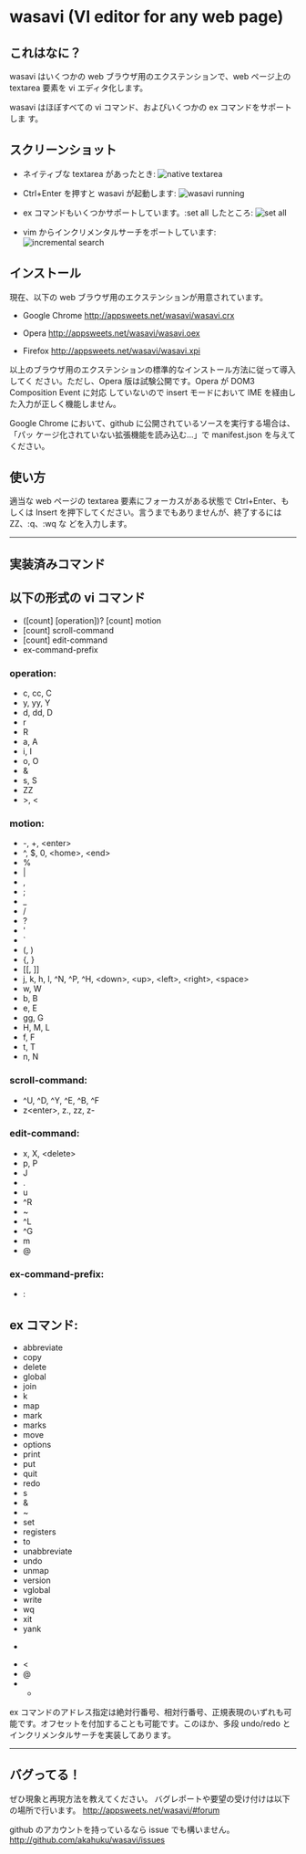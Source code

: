 wasavi (VI editor for any web page)
====================================

これはなに？
------------

wasavi はいくつかの web ブラウザ用のエクステンションで、web ページ上の textarea
要素を vi エディタ化します。

wasavi はほぼすべての vi コマンド、およびいくつかの ex コマンドをサポートしま
す。



スクリーンショット
------------

* ネイティブな textarea があったとき:
  ![native textarea](http://appsweets.net/wasavi/wasavi_native_textarea.jpg)

* Ctrl+Enter を押すと wasavi が起動します:
  ![wasavi running](http://appsweets.net/wasavi/wasavi.jpg)

* ex コマンドもいくつかサポートしています。:set all したところ:
  ![set all](http://appsweets.net/wasavi/wasavi_set_all.jpg)

* vim からインクリメンタルサーチをポートしています:
  ![incremental search](http://appsweets.net/wasavi/wasavi_incremental_search.jpg)



インストール
------------

現在、以下の web ブラウザ用のエクステンションが用意されています。

* Google Chrome
  <http://appsweets.net/wasavi/wasavi.crx>

* Opera
  <http://appsweets.net/wasavi/wasavi.oex>

* Firefox
  <http://appsweets.net/wasavi/wasavi.xpi>

以上のブラウザ用のエクステンションの標準的なインストール方法に従って導入してく
ださい。ただし、Opera 版は試験公開です。Opera が DOM3 Composition Event に対応
していないので insert モードにおいて IME を経由した入力が正しく機能しません。

Google Chrome において、github に公開されているソースを実行する場合は、「パッ
ケージ化されていない拡張機能を読み込む...」で manifest.json を与えてください。



使い方
------

適当な web ページの textarea 要素にフォーカスがある状態で Ctrl+Enter、もしくは
Insert を押下してください。言うまでもありませんが、終了するには ZZ、:q、:wq な
どを入力します。



* * *


実装済みコマンド
--------------------

## 以下の形式の vi コマンド

* ([count] [operation])? [count] motion
* [count] scroll-command
* [count] edit-command
* ex-command-prefix

### operation:

* c, cc, C
* y, yy, Y
* d, dd, D
* r
* R
* a, A
* i, I
* o, O
* &
* s, S
* ZZ
* &gt;, &lt;

### motion:

* -, +, &lt;enter&gt;
* ^, $, 0, &lt;home&gt;, &lt;end&gt;
* %
* |
* ,
* ;
* _
* /
* ?
* '
* `
* (, )
* {, }
* [[, ]]
* j, k, h, l, ^N, ^P, ^H, &lt;down&gt;, &lt;up&gt;, &lt;left&gt;, &lt;right&gt;, &lt;space&gt;
* w, W
* b, B
* e, E
* gg, G
* H, M, L
* f, F
* t, T
* n, N

### scroll-command:

* ^U, ^D, ^Y, ^E, ^B, ^F
* z&lt;enter&gt;, z., zz, z-

### edit-command:

* x, X, &lt;delete&gt;
* p, P
* J
* .
* u
* ^R
* ~
* ^L
* ^G
* m
* @

### ex-command-prefix:

* :

## ex コマンド:

* abbreviate
* copy
* delete
* global
* join
* k
* map
* mark
* marks
* move
* options
* print
* put
* quit
* redo
* s
* &
* ~
* set
* registers
* to
* unabbreviate
* undo
* unmap
* version
* vglobal
* write
* wq
* xit
* yank
* >
* <
* @
* *

ex コマンドのアドレス指定は絶対行番号、相対行番号、正規表現のいずれも可能です。オフセットを付加することも可能です。このほか、多段 undo/redo とインクリメンタルサーチを実装してあります。



* * *

バグってる！
------------

ぜひ現象と再現方法を教えてください。
バグレポートや要望の受け付けは以下の場所で行います。
  <http://appsweets.net/wasavi/#forum>

github のアカウントを持っているなら issue でも構いません。
  <http://github.com/akahuku/wasavi/issues>
